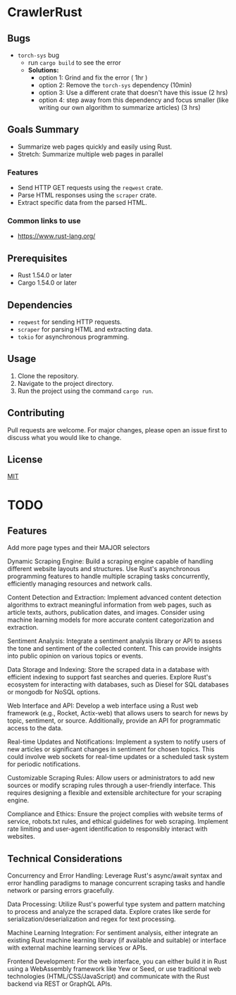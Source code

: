 # CrawlerRust

## Bugs
- `torch-sys` bug
  - run `cargo build` to see the error
  - **Solutions:**
    - option 1: Grind and fix the error ( 1hr )
    - option 2: Remove the `torch-sys` dependency (10min)
    - option 3: Use a different crate that doesn't have this issue (2 hrs)
    - option 4: step away from this dependency and focus smaller (like writing our own algorithm to summarize articles) (3 hrs)
## Goals Summary
- Summarize web pages quickly and easily using Rust.
- Stretch: Summarize multiple web pages in parallel

### Features

- Send HTTP GET requests using the `reqwest` crate.
- Parse HTML responses using the `scraper` crate.
- Extract specific data from the parsed HTML.

### Common links to use 
- https://www.rust-lang.org/

## Prerequisites

- Rust 1.54.0 or later
- Cargo 1.54.0 or later

## Dependencies

- `reqwest` for sending HTTP requests.
- `scraper` for parsing HTML and extracting data.
- `tokio` for asynchronous programming.

## Usage

1. Clone the repository.
2. Navigate to the project directory.
3. Run the project using the command `cargo run`.

## Contributing

Pull requests are welcome. For major changes, please open an issue first to discuss what you would like to change.

## License

[MIT](https://choosealicense.com/licenses/mit/)

# TODO
## Features
Add more page types and their MAJOR selectors

Dynamic Scraping Engine: Build a scraping engine capable of handling different website layouts and structures. Use Rust's asynchronous programming features to handle multiple scraping tasks concurrently, efficiently managing resources and network calls.

Content Detection and Extraction: Implement advanced content detection algorithms to extract meaningful information from web pages, such as article texts, authors, publication dates, and images. Consider using machine learning models for more accurate content categorization and extraction.

Sentiment Analysis: Integrate a sentiment analysis library or API to assess the tone and sentiment of the collected content. This can provide insights into public opinion on various topics or events.

Data Storage and Indexing: Store the scraped data in a database with efficient indexing to support fast searches and queries. Explore Rust's ecosystem for interacting with databases, such as Diesel for SQL databases or mongodb for NoSQL options.

Web Interface and API: Develop a web interface using a Rust web framework (e.g., Rocket, Actix-web) that allows users to search for news by topic, sentiment, or source. Additionally, provide an API for programmatic access to the data.

Real-time Updates and Notifications: Implement a system to notify users of new articles or significant changes in sentiment for chosen topics. This could involve web sockets for real-time updates or a scheduled task system for periodic notifications.

Customizable Scraping Rules: Allow users or administrators to add new sources or modify scraping rules through a user-friendly interface. This requires designing a flexible and extensible architecture for your scraping engine.

Compliance and Ethics: Ensure the project complies with website terms of service, robots.txt rules, and ethical guidelines for web scraping. Implement rate limiting and user-agent identification to responsibly interact with websites.

## Technical Considerations
Concurrency and Error Handling: Leverage Rust's async/await syntax and error handling paradigms to manage concurrent scraping tasks and handle network or parsing errors gracefully.

Data Processing: Utilize Rust's powerful type system and pattern matching to process and analyze the scraped data. Explore crates like serde for serialization/deserialization and regex for text processing.

Machine Learning Integration: For sentiment analysis, either integrate an existing Rust machine learning library (if available and suitable) or interface with external machine learning services or APIs.

Frontend Development: For the web interface, you can either build it in Rust using a WebAssembly framework like Yew or Seed, or use traditional web technologies (HTML/CSS/JavaScript) and communicate with the Rust backend via REST or GraphQL APIs.

